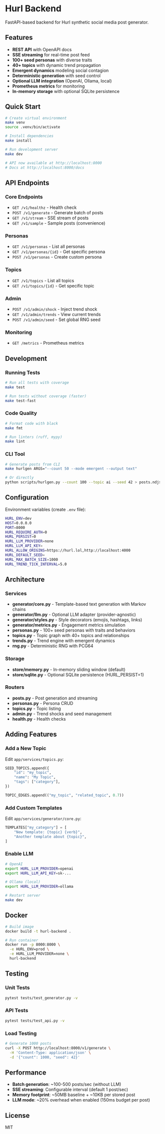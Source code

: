 # Hurl Backend

FastAPI-based backend for Hurl synthetic social media post generator.

## Features

- **REST API** with OpenAPI docs
- **SSE streaming** for real-time post feed
- **100+ seed personas** with diverse traits
- **40+ topics** with dynamic trend propagation
- **Emergent dynamics** modeling social contagion
- **Deterministic generation** with seed control
- **Optional LLM integration** (OpenAI, Ollama, local)
- **Prometheus metrics** for monitoring
- **In-memory storage** with optional SQLite persistence

## Quick Start

```bash
# Create virtual environment
make venv
source .venv/bin/activate

# Install dependencies
make install

# Run development server
make dev

# API now available at http://localhost:8000
# Docs at http://localhost:8000/docs
```

## API Endpoints

### Core Endpoints

- `GET /v1/healthz` - Health check
- `POST /v1/generate` - Generate batch of posts
- `GET /v1/stream` - SSE stream of posts
- `GET /v1/sample` - Sample posts (convenience)

### Personas

- `GET /v1/personas` - List all personas
- `GET /v1/personas/{id}` - Get specific persona
- `POST /v1/personas` - Create custom persona

### Topics

- `GET /v1/topics` - List all topics
- `GET /v1/topics/{id}` - Get specific topic

### Admin

- `POST /v1/admin/shock` - Inject trend shock
- `GET /v1/admin/trends` - View current trends
- `POST /v1/admin/seed` - Set global RNG seed

### Monitoring

- `GET /metrics` - Prometheus metrics

## Development

### Running Tests

```bash
# Run all tests with coverage
make test

# Run tests without coverage (faster)
make test-fast
```

### Code Quality

```bash
# Format code with black
make fmt

# Run linters (ruff, mypy)
make lint
```

### CLI Tool

```bash
# Generate posts from CLI
make hurlgen ARGS="--count 50 --mode emergent --output text"

# Or directly
python scripts/hurlgen.py --count 100 --topic ai --seed 42 > posts.ndjson
```

## Configuration

Environment variables (create `.env` file):

```bash
HURL_ENV=dev
HOST=0.0.0.0
PORT=8000
HURL_REQUIRE_AUTH=0
HURL_PERSIST=0
HURL_LLM_PROVIDER=none
HURL_LLM_API_KEY=
HURL_ALLOW_ORIGINS=https://hurl.lol,http://localhost:4000
HURL_DEFAULT_SEED=
HURL_MAX_BATCH_SIZE=1000
HURL_TREND_TICK_INTERVAL=5.0
```

## Architecture

### Services

- **generator/core.py** - Template-based text generation with Markov chains
- **generator/llm.py** - Optional LLM adapter (provider-agnostic)
- **generator/styles.py** - Style decorators (emojis, hashtags, links)
- **generator/metrics.py** - Engagement metrics simulation
- **personas.py** - 100+ seed personas with traits and behaviors
- **topics.py** - Topic graph with 40+ topics and relationships
- **trends.py** - Trend engine with emergent dynamics
- **rng.py** - Deterministic RNG with PCG64

### Storage

- **store/memory.py** - In-memory sliding window (default)
- **store/sqlite.py** - Optional SQLite persistence (HURL_PERSIST=1)

### Routers

- **posts.py** - Post generation and streaming
- **personas.py** - Persona CRUD
- **topics.py** - Topic listing
- **admin.py** - Trend shocks and seed management
- **health.py** - Health checks

## Adding Features

### Add a New Topic

Edit `app/services/topics.py`:

```python
SEED_TOPICS.append({
    "id": "my_topic",
    "name": "My Topic",
    "tags": ["category"],
})

TOPIC_EDGES.append(("my_topic", "related_topic", 0.7))
```

### Add Custom Templates

Edit `app/services/generator/core.py`:

```python
TEMPLATES["my_category"] = [
    "New template: {topic} {verb}",
    "Another template about {topic}",
]
```

### Enable LLM

```bash
# OpenAI
export HURL_LLM_PROVIDER=openai
export HURL_LLM_API_KEY=sk-...

# Ollama (local)
export HURL_LLM_PROVIDER=ollama

# Restart server
make dev
```

## Docker

```bash
# Build image
docker build -t hurl-backend .

# Run container
docker run -p 8000:8000 \
  -e HURL_ENV=prod \
  -e HURL_LLM_PROVIDER=none \
  hurl-backend
```

## Testing

### Unit Tests

```bash
pytest tests/test_generator.py -v
```

### API Tests

```bash
pytest tests/test_api.py -v
```

### Load Testing

```bash
# Generate 1000 posts
curl -X POST http://localhost:8000/v1/generate \
  -H 'Content-Type: application/json' \
  -d '{"count": 1000, "seed": 42}'
```

## Performance

- **Batch generation**: ~100-500 posts/sec (without LLM)
- **SSE streaming**: Configurable interval (default 1 post/sec)
- **Memory footprint**: ~50MB baseline + ~10KB per stored post
- **LLM mode**: ~20% overhead when enabled (150ms budget per post)

## License

MIT
